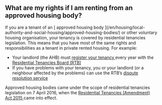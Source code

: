 ##  What are my rights if I am renting from an approved housing body?

If you are a tenant of an [ approved housing body ](/en/housing/local-
authority-and-social-housing/approved-housing-bodies/) or other voluntary
housing organisation, your tenancy is covered by residential tenancies
legislation. This means that you have most of the same rights and
responsibilities as a tenant in private rented housing. For example:

  * Your landlord (the AHB) must [ register your tenancy ](/en/housing/renting-a-home/landlords-rights-and-responsibilities/registering-a-tenancy/) every year with the [ Residential Tenancies Board (RTB) ](/en/housing/renting-a-home/resolving-disputes/residential-tenancies-board/)
  * If you have problems with your tenancy, you or your landlord (or a neighbour affected by the problems) can use the RTB’s [ dispute resolution service ](/en/housing/renting-a-home/resolving-disputes/disputes-between-landlords-and-tenants/)

Approved housing bodies came under the scope of residential tenancies
legislation on 7 April 2016, when the [ Residential Tenancies (Amendment) Act
2015 ](http://www.irishstatutebook.ie/eli/2015/act/42/enacted/en/html) came
into effect.
